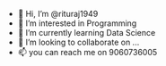 - 👋 Hi, I’m @rituraj1949
- 👀 I’m interested in Programming
- 🌱 I’m currently learning Data Science
- 💞️ I’m looking to collaborate on ...
- 📫 you can reach me on 9060736005

<!---
rituraj1949/rituraj1949 is a ✨ special ✨ repository because its `README.md` (this file) appears on your GitHub profile.
You can click the Preview link to take a look at your changes.
--->
